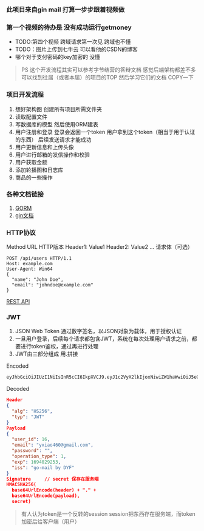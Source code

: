 ### 此项目来自gin mail 打算一步步跟着视频做
### 第一个视频的待办是 没有成功运行getmoney
* TODO:第四个视频 跨域请求第一次见 跨域也不懂
* TODO：图片上传到七牛云 可以看他的CSDN的博客
* 哪个对于支付密码的key加密的 没懂

> PS 这个开发流程其实可以参考字节结营的答辩文档 感觉后端架构都差不多
> 可以找到往届（或者本届）的项目的TOP 然后学习它们的文档 COPY一下
### 项目开发流程
1. 想好架构图 创建所有项目所需文件夹
2. 读取配置文件 
3. 写数据库的模型 然后使用ORM建表
4. 用户注册和登录 登录会返回一个token 用户拿到这个token（相当于用于认证的东西） 后续发送请求才能成功
5. 用户更新信息和上传头像
6. 用户进行邮箱的发信操作和校验
7. 用户获取金额
8. 添加轮播图和日志库
9. 商品的一些操作


### 各种文档链接
1. [GORM](https://gorm.io/zh_CN/docs/create.html#%E9%BB%98%E8%AE%A4%E5%80%BC)
2. [gin文档](https://gin-gonic.com/zh-cn/docs/)


### HTTP协议
Method URL HTTP版本
Header1: Value1
Header2: Value2
...
请求体（可选）

```http
POST /api/users HTTP/1.1
Host: example.com
User-Agent: Win64
{
  "name": "John Doe",
  "email": "johndoe@example.com"
}
```

[REST API](https://poe.com/s/MLHJzVDNryeEIIWjXgpD)

### JWT
1. JSON Web Token 通过数字签名，以JSON对象为载体，用于授权认证
2. 一旦用户登录，后续每个请求都包含JWT，系统在每次处理用户请求之前，都要进行token鉴权，通过再进行处理
3. JWT由三部分组成 用.拼接

Encoded
```txt
eyJhbGciOiJIUzI1NiIsInR5cCI6IkpXVCJ9.eyJ1c2VyX2lkIjoxNiwiZW1haWwiOiJ5eGlhbzQ2MEBnbWFpbC5jb20iLCJwYXNzd29yZCI6IiIsIm9wZXJhdGlvbl90eXBlIjoxLCJleHAiOjE2OTQwMjkyNTMsImlzcyI6ImdvLW1haWwgYnkgRFlGIn0.D7q8s39jSgsU8QGjL2DZyhnx95XwFTaWZpdVlqJMxuQ
```
Decoded

```json
Header
{
  "alg": "HS256",
  "typ": "JWT"
}
Payload
{
  "user_id": 16,
  "email": "yxiao460@gmail.com",
  "password": "",
  "operation_type": 1,
  "exp": 1694029253,
  "iss": "go-mail by DYF"
}
Signature     // secret 保存在服务端
HMACSHA256(
  base64UrlEncode(header) + "." +
  base64UrlEncode(payload),
  secret)
```

> 有人认为token是一个反转的session session把东西存在服务端，而token加密后给客户端（用户）

